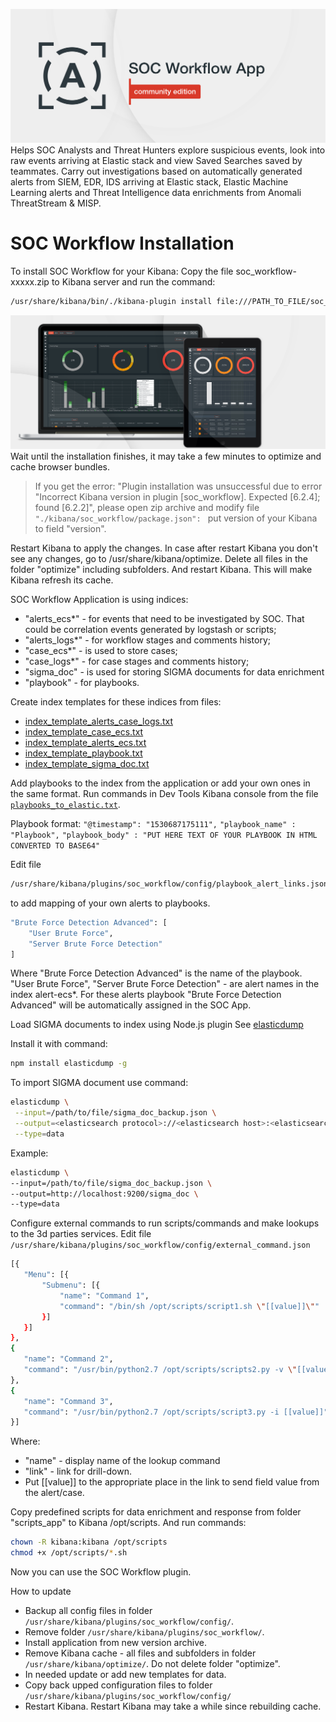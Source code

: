 ![alt text](resources/images/heroban.png "SOC Workflow App CE")
Helps SOC Analysts and Threat Hunters explore suspicious events, look into raw events arriving at Elastic stack and view Saved Searches saved by teammates. Carry out investigations based on automatically generated alerts from SIEM, EDR, IDS arriving at Elastic stack, Elastic Machine Learning alerts and Threat Intelligence data enrichments from Anomali ThreatStream & MISP.
# SOC Workflow Installation
To install SOC Workflow for your Kibana:
Copy the file soc_workflow-xxxxx.zip to Kibana server and run the command:
```sh
/usr/share/kibana/bin/./kibana-plugin install file:///PATH_TO_FILE/soc_workflow-xxxxx.zip
```

![alt text](resources/images/heroban2.png "SOC Workflow App CE")
Wait until the installation finishes, it may take a few minutes to optimize and cache browser bundles. 
> If you get the error: "Plugin installation was unsuccessful due to error "Incorrect Kibana version in plugin [soc_workflow]. Expected [6.2.4]; found [6.2.2]", please open zip archive and modify file
`"./kibana/soc_workflow/package.json": `
put version of your Kibana to field "version".

Restart Kibana to apply the changes.
In case after restart Kibana you don't see any changes, go to /usr/share/kibana/optimize. Delete all files in the folder "optimize" including subfolders. And restart Kibana. This will make Kibana refresh its cache.

SOC Workflow Application is using indices: 

 - "alerts_ecs*" - for events that need to be investigated by SOC. That could be correlation events generated by logstash or scripts;
 - "alerts_logs*" - for workflow stages and comments history;
 - "case_ecs*" - is used to store cases;
 - "case_logs*" - for case stages and comments history;
 - "sigma_doc" - is used for storing SIGMA documents for data enrichment
 - "playbook" - for playbooks.

Create index templates for these indices from files:

 - [index_template_alerts_case_logs.txt](/resources/templates/index_template_alerts_case_logs.txt)
 - [index_template_case_ecs.txt](/resources/templates/index_template_case_ecs.txt)
 - [index_template_alerts_ecs.txt](/resources/templates/index_template_alerts_ecs.txt)
 - [index_template_playbook.txt](/resources/templates/index_template_playbook.txt)
 - [index_template_sigma_doc.txt](/resources/templates/index_template_sigma_doc.txt)

Add playbooks to the index from the application or add your own ones in the same format. Run commands in Dev Tools Kibana console from the file [`playbooks_to_elastic.txt`](/resources/templates/playbooks_to_elastic.txt).

Playbook format: 
`"@timestamp": "1530687175111",`
`"playbook_name" : "Playbook",`
`"playbook_body" : "PUT HERE TEXT OF YOUR PLAYBOOK IN HTML CONVERTED TO BASE64"`

Edit file 
```sh
/usr/share/kibana/plugins/soc_workflow/config/playbook_alert_links.json
```
to add mapping of your own alerts to playbooks.
```sh
"Brute Force Detection Advanced": [
    "User Brute Force",
    "Server Brute Force Detection"
]
```
Where "Brute Force Detection Advanced" is the name of the playbook. 
"User Brute Force", "Server Brute Force Detection" - are alert names in the index alert-ecs*. For these alerts playbook "Brute Force Detection Advanced" will be automatically assigned in the SOC App.

Load SIGMA documents to index using Node.js plugin
See [elasticdump](https://www.npmjs.com/package/elasticdump)

Install it with command:
```sh
npm install elasticdump -g
```
To import SIGMA document use command:
```sh
elasticdump \
 --input=/path/to/file/sigma_doc_backup.json \
 --output=<elasticsearch protocol>://<elasticsearch host>:<elasticsearch port>/sigma_doc \
 --type=data
 ```
 Example:
 ```sh
elasticdump \
 --input=/path/to/file/sigma_doc_backup.json \
 --output=http://localhost:9200/sigma_doc \
 --type=data
```
Configure external commands to run scripts/commands and make lookups to the 3d parties services. 
Edit file `/usr/share/kibana/plugins/soc_workflow/config/external_command.json`
 ```sh
 [{
    "Menu": [{
        "Submenu": [{
            "name": "Command 1",
            "command": "/bin/sh /opt/scripts/script1.sh \"[[value]]\""
        }]
    }]
},
{
    "name": "Command 2",
    "command": "/usr/bin/python2.7 /opt/scripts/scripts2.py -v \"[[value]]\""
},
{
    "name": "Command 3",
    "command": "/usr/bin/python2.7 /opt/scripts/script3.py -i [[value]]"
}]
  ```
  Where:
   - "name" - display name of the lookup command
   - "link" - link for drill-down.
   - Put [[value]] to the appropriate place in the link to send field value from the alert/case.
  
Copy predefined scripts for data enrichment and response from folder "scripts_app" to Kibana /opt/scripts. And run commands:
```sh  
chown -R kibana:kibana /opt/scripts
chmod +x /opt/scripts/*.sh
```
Now you can use the SOC Workflow plugin.

How to update
   - Backup all config files in folder `/usr/share/kibana/plugins/soc_workflow/config/`.
   - Remove folder `/usr/share/kibana/plugins/soc_workflow/`.
   - Install application from new version archive.
   - Remove Kibana cache - all files and subfolders in folder `/usr/share/kibana/optimize/`. Do not delete folder "optimize".
   - In needed update or add new templates for data.
   - Copy back upped configuration files to folder `/usr/share/kibana/plugins/soc_workflow/config/`
   - Restart Kibana. Restart Kibana may take a while since rebuilding cache.


